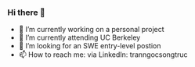 ### Hi there 👋

- 🔭 I’m currently working on a personal project
- 🌱 I’m currently attending UC Berkeley
- 🤔 I’m looking for an SWE entry-level postion
- 📫 How to reach me: via LinkedIn: tranngocsongtruc

<!--
**tranngocsongtruc/tranngocsongtruc** is a ✨ _special_ ✨ repository because its `README.md` (this file) appears on your GitHub profile.

Here are some ideas to get you started:

- 🔭 I’m currently working on ...
- 🌱 I’m currently learning ...
- 👯 I’m looking to collaborate on ...
- 🤔 I’m looking for help with ...
- 💬 Ask me about ...
- 📫 How to reach me: ...
- 😄 Pronouns: ...
- ⚡ Fun fact: ...
-->
